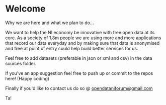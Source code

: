 Welcome
=======

Why we are here and what we plan to do...

We want to help the NI economy be innovative with free open data at its core. As a society of 1.8m people we are using more and more applications that record our data everyday and by making sure that data is anonymised and free at point of entry could help build better services for us.

Feel free to add datasets (preferable in json or xml and csv) in the data sources folder.

If you've an app suggestion feel free to push up or commit to the repos here! (Happy coding)

Finally if you'd like to contact us do so @ opendataniforum@gmail.com

Ta!

